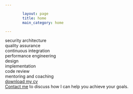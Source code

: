 ```yaml
---

        layout: page
        title: home
        main_category: home

---
```

<div class="row text-center">
  <div class="col-xs-0 col-sm-2"></div>
  <div class="col-xs-3 col-sm-2 service">
    <span class="glyphicon glyphicon-lock" aria-hidden="true"></span>
    <div>
      security architecture
    </div>
  </div>
  <div class="col-xs-3 col-sm-2 service">
    <span class="glyphicon glyphicon-ok" aria-hidden="true"></span>
    <div>
      quality assurance
    </div>
  </div>
  <div class="col-xs-3 col-sm-2 service">
    <span class="glyphicon glyphicon-repeat" aria-hidden="true"></span>
    <div>
      continuous integration
    </div>
  </div>
  <div class="col-xs-3 col-sm-2 service">
    <span class="glyphicon glyphicon-time" aria-hidden="true"></span>
    <div>
      performance engineering
    </div>
  </div>
</div>
<div class="row text-center">
  <div class="col-xs-0 col-sm-2"></div>
  <div class="col-xs-3 col-sm-2 service">
    <span class="glyphicon glyphicon-pencil" aria-hidden="true"></span>
    <div>
      design
    </div>
  </div>
  <div class="col-xs-3 col-sm-2 service">
    <span class="glyphicon glyphicon-link" aria-hidden="true"></span>
    <div>
      implementation
    </div>
  </div>
  <div class="col-xs-3 col-sm-2 service">
    <span class="glyphicon glyphicon-eye-open" aria-hidden="true"></span>
    <div>
      code review  
    </div>
  </div>
  <div class="col-xs-3 col-sm-2 service">
    <span class="glyphicon glyphicon-education" aria-hidden="true"></span>
    <div>
      mentoring and coaching
    </div>
  </div>
  <div class="col-xs-0 col-sm-2"></div>
</div>
<div class="row download text-center">
  <div class="btn-group" role="group" aria-label="cv">
    <a role="button" href="/cv/cv.pdf" class="btn btn-default" download>download my cv</a>
    <a role="button" href="/cv/cv.pdf" class="btn btn-primary" download><span class="glyphicon glyphicon-download-alt" aria-hidden="true"></span></a>
  </div>
</div>
<div class="row invite-contact text-center">
    <a href="mailto:yo@johanpeeters.com">Contact me</a> to discuss how I can help you achieve your goals.
</div>
<div class="row text-center">
    <a href="mailto:yo@johanpeeters.com" class="glyphicon glyphicon-envelope" aria-hidden="true"></a>
</div>
